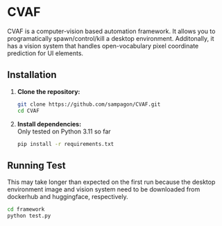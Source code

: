 # CVAF

CVAF is a computer-vision based automation framework. It allows you to programatically spawn/control/kill a desktop environment. Additonally, it has a vision system that handles open-vocabulary pixel coordinate prediction for UI elements.

## Installation

1. **Clone the repository:**

   ```bash
   git clone https://github.com/sampagon/CVAF.git
   cd CVAF
   ```

2. **Install dependencies:**  
    Only tested on Python 3.11 so far
    ```bash
    pip install -r requirements.txt
    ```

## Running Test
   This may take longer than expected on the first run because the desktop environment image and vision system need to be downloaded from dockerhub and huggingface, respectively.
   ```bash
   cd framework
   python test.py
   ```

